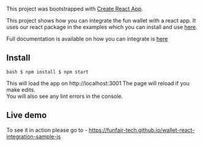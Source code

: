 This project was bootstrapped with [Create React App](https://github.com/facebook/create-react-app).

This project shows how you can integrate the fun wallet with a react app. It uses our react package in the examples which you can install and use [here](https://www.npmjs.com/package/@funfair-tech/wallet-react).

Full documentation is available on how you can integrate is [here](https://funfair-tech.github.io/fun-wallet-docs/guide/web-sdk/installing-sdk.html)

## Install

`bash $ npm install $ npm start `

This will load the app on http://localhost:3001
The page will reload if you make edits.<br />
You will also see any lint errors in the console.

## Live demo

To see it in action please go to - https://funfair-tech.github.io/wallet-react-integration-sample-js
